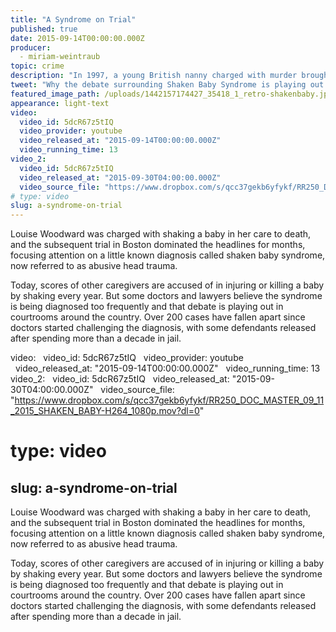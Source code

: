 ```yaml
---
title: "A Syndrome on Trial"
published: true
date: 2015-09-14T00:00:00.000Z
producer:
  - miriam-weintraub
topic: crime
description: "In 1997, a young British nanny charged with murder brought shaken baby syndrome into the national spotlight, and raised a scientific debate that continues to shape child abuse cases today."
tweet: "Why the debate surrounding Shaken Baby Syndrome is playing out in courtrooms across the country."
featured_image_path: /uploads/1442157174427_35418_1_retro-shakenbaby.jpg
appearance: light-text
video:
  video_id: 5dcR67z5tIQ
  video_provider: youtube
  video_released_at: "2015-09-14T00:00:00.000Z"
  video_running_time: 13
video_2:
  video_id: 5dcR67z5tIQ
  video_released_at: "2015-09-30T04:00:00.000Z"
  video_source_file: "https://www.dropbox.com/s/qcc37gekb6yfykf/RR250_DOC_MASTER_09_11_2015_SHAKEN_BABY-H264_1080p.mov?dl=0"
# type: video
slug: a-syndrome-on-trial
---
```


Louise Woodward was charged with shaking a baby in her care to death, and the subsequent trial in Boston dominated the headlines for months, focusing attention on a little known diagnosis called shaken baby syndrome, now referred to as abusive head trauma.

Today, scores of other caregivers are accused of in injuring or killing a baby by shaking every year. But some doctors and lawyers believe the syndrome is being diagnosed too frequently and that debate is playing out in courtrooms around the country. Over 200 cases have fallen apart since doctors started challenging the diagnosis, with some defendants released after spending more than a decade in jail.

video:
  video_id: 5dcR67z5tIQ
  video_provider: youtube
  video_released_at: "2015-09-14T00:00:00.000Z"
  video_running_time: 13
video_2:
  video_id: 5dcR67z5tIQ
  video_released_at: "2015-09-30T04:00:00.000Z"
  video_source_file: "https://www.dropbox.com/s/qcc37gekb6yfykf/RR250_DOC_MASTER_09_11_2015_SHAKEN_BABY-H264_1080p.mov?dl=0"
# type: video
slug: a-syndrome-on-trial
---

Louise Woodward was charged with shaking a baby in her care to death, and the subsequent trial in Boston dominated the headlines for months, focusing attention on a little known diagnosis called shaken baby syndrome, now referred to as abusive head trauma.

Today, scores of other caregivers are accused of in injuring or killing a baby by shaking every year. But some doctors and lawyers believe the syndrome is being diagnosed too frequently and that debate is playing out in courtrooms around the country. Over 200 cases have fallen apart since doctors started challenging the diagnosis, with some defendants released after spending more than a decade in jail.

